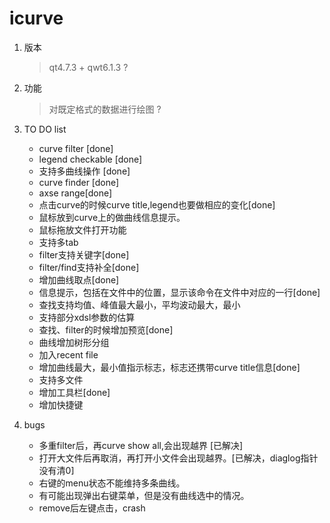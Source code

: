 icurve
==

1. 版本   
   > qt4.7.3 + qwt6.1.3
   > ?
2. 功能
   > 对既定格式的数据进行绘图
   > ?
3. TO DO list
   - curve filter [done]
   - legend checkable [done]
   - 支持多曲线操作 [done]
   - curve finder  [done]
   - axse  range[done]
   - 点击curve的时候curve title,legend也要做相应的变化[done]
   - 鼠标放到curve上的做曲线信息提示。
   - 鼠标拖放文件打开功能
   - 支持多tab
   - filter支持关键字[done]
   - filter/find支持补全[done]
   - 增加曲线取点[done]
   - 信息提示，包括在文件中的位置，显示该命令在文件中对应的一行[done]
   - 查找支持均值、峰值最大最小，平均波动最大，最小
   - 支持部分xdsl参数的估算
   - 查找、filter的时候增加预览[done]
   - 曲线增加树形分组
   - 加入recent file
   - 增加曲线最大，最小值指示标志，标志还携带curve title信息[done]
	- 支持多文件
	- 增加工具栏[done]
	- 增加快捷键


1. bugs
   - 多重filter后，再curve show all,会出现越界 [已解决]
   - 打开大文件后再取消，再打开小文件会出现越界。[已解决，diaglog指针没有清0]
   - 右键的menu状态不能维持多条曲线。
   - 有可能出现弹出右键菜单，但是没有曲线选中的情况。
   - remove后左键点击，crash